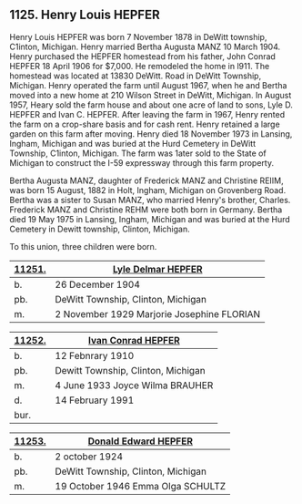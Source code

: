 ## 1125. Henry Louis HEPFER

Henry Louis HEPFER was born 7 November 1878 in DeWitt township, C1inton, Michigan. Henry married Bertha Augusta MANZ 10 March 1904. Henry purchased the HEPFER homestead from his father, John Conrad HEPFER 18 April 1906 for $7,000. He remodeled the home in l911. The homestead was located at 13830 DeWitt. Road in DeWitt Township, Michigan. Henry operated the farm until August 1967, when he and Bertha moved into a new home at 210 Wilson Street in DeWitt, Michigan.  In August 1957, Heary sold the farm house and about one acre of land to sons, Lyle D. HEPFER and Ivan C. HEPFER. After leaving the farm in 1967, Henry rented the farm on a crop-share basis and for cash rent. Henry retained a large garden on this farm after moving. Henry died 18 November 1973 in Lansing, Ingham, Michigan and was buried at the Hurd Cemetery in DeWitt Township, C1inton, Michigan. The farm was 1ater sold to the State of Michigan to construct the I-59 expressway through this farm property. 

Bertha Augusta MANZ, daughter of Frederick MANZ and Christine REIIM, was born 15 August, 1882 in Holt, Ingham, Michigan on Grovenberg Road. Bertha was a sister to Susan MANZ, who married Henry's brother, Charles. Frederick MANZ and Christine REHM were both born in Germany. Bertha died 19 May 1975 in Lansing, Ingham, Michigan and was buried at the Hurd Cemetery in Dewitt township, Clinton, Michigan.

To this union, three children were born.

[11251.](11251) | [Lyle Delmar HEPFER](11251)
| --- | ---
b. | 26 December 1904 
pb. | DeWitt Township, Clinton, Michigan 
m.  | 2 November 1929 Marjorie Josephine FLORIAN 

[11252.](11252) | [Ivan Conrad HEPFER](11252)
| --- | ---
b. | 12 Febnrary 1910
pb. | Dewitt Township, Clinton, Michigan 
m. | 4 June 1933 Joyce Wilma BRAUHER 
d. | 14 February 1991 
bur. |

[11253.](11253) | [Donald Edward HEPFER](11253)
| --- | ---
b. | 2 october 1924 
pb. | DeWitt Township, Clinton, Michigan 
m. | 19 October 1946 Emma Olga SCHULTZ
